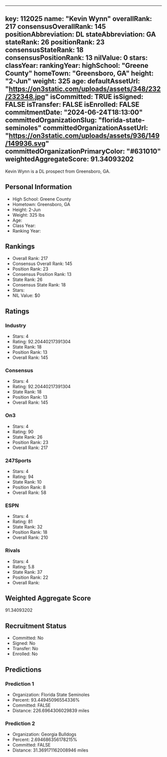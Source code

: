 ---
  key: 112025
  name: "Kevin Wynn"
  overallRank: 217
  consensusOverallRank: 145
  positionAbbreviation: DL
  stateAbbreviation: GA
  stateRank: 26
  positionRank: 23
  consensusStateRank: 18
  consensusPositionRank: 13
  nilValue: 0
  stars: 
  classYear: 
  rankingYear: 
  highSchool: "Greene County"
  homeTown: "Greensboro, GA"
  height: "2-Jun"
  weight: 325
  age: 
  defaultAssetUrl: "https://on3static.com/uploads/assets/348/232/232348.jpg"
  isCommitted: TRUE
  isSigned: FALSE
  isTransfer: FALSE
  isEnrolled: FALSE
  commitmentDate: "2024-06-24T18:13:00"
  committedOrganizationSlug: "florida-state-seminoles"
  committedOrganizationAssetUrl: "https://on3static.com/uploads/assets/936/149/149936.svg"
  committedOrganizationPrimaryColor: "#631010"
  weightedAggregateScore: 91.34093202
  ---
  
  Kevin Wynn is a DL prospect from Greensboro, GA.
  
  ## Personal Information
  - High School: Greene County
  - Hometown: Greensboro, GA
  - Height: 2-Jun
  - Weight: 325 lbs
  - Age: 
  - Class Year: 
  - Ranking Year: 
  
  ## Rankings
  - Overall Rank: 217
  - Consensus Overall Rank: 145
  - Position Rank: 23
  - Consensus Position Rank: 13
  - State Rank: 26
  - Consensus State Rank: 18
  - Stars: 
  - NIL Value: $0
  
  ## Ratings
  
  ### Industry
  - Stars: 4
  - Rating: 92.20440217391304
  - State Rank: 18
  - Position Rank: 13
  - Overall Rank: 145
  
  ### Consensus
  - Stars: 4
  - Rating: 92.20440217391304
  - State Rank: 18
  - Position Rank: 13
  - Overall Rank: 145
  
  ### On3
  - Stars: 4
  - Rating: 90
  - State Rank: 26
  - Position Rank: 23
  - Overall Rank: 217
  
  ### 247Sports
  - Stars: 4
  - Rating: 94
  - State Rank: 10
  - Position Rank: 8
  - Overall Rank: 58
  
  ### ESPN
  - Stars: 4
  - Rating: 81
  - State Rank: 32
  - Position Rank: 18
  - Overall Rank: 210
  
  ### Rivals
  - Stars: 4
  - Rating: 5.8
  - State Rank: 37
  - Position Rank: 22
  - Overall Rank: 
  
  ## Weighted Aggregate Score
  91.34093202
  
  ## Recruitment Status
  - Committed: No
  - Signed: No
  - Transfer: No
  - Enrolled: No
  
  
  
  ## Predictions
  
  ### Prediction 1
  - Organization: Florida State Seminoles
  - Percent: 93.44945096554336%
  - Committed: FALSE
  - Distance: 226.6964306029839 miles
  
  ### Prediction 2
  - Organization: Georgia Bulldogs
  - Percent: 2.694686356178215%
  - Committed: FALSE
  - Distance: 31.369171162008946 miles
  